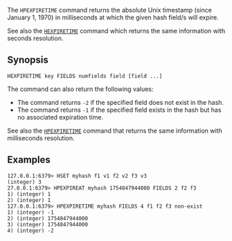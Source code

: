 The `HPEXPIRETIME` command returns the absolute Unix timestamp (since January 1, 1970) in milliseconds at which the given hash field/s will expire.

See also the [`HEXPIRETIME`](hexpiretime.md) command which returns the same information with seconds resolution.

## Synopsis

```
HEXPIRETIME key FIELDS numfields field [field ...]
```

The command can also return the following values:

* The command returns `-2` if the specified field does not exist in the hash.
* The command returns `-1` if the specified field exists in the hash but has no associated expiration time.

See also the [`HPEXPIRETIME`](hpexpiretime.md) command that returns the same information with milliseconds resolution.

## Examples

```
127.0.0.1:6379> HSET myhash f1 v1 f2 v2 f3 v3
(integer) 3
27.0.0.1:6379> HPEXPIREAT myhash 1754847944000 FIELDS 2 f2 f3
1) (integer) 1
2) (integer) 1
127.0.0.1:6379> HPEXPIRETIME myhash FIELDS 4 f1 f2 f3 non-exist
1) (integer) -1
2) (integer) 1754847944000
3) (integer) 1754847944000
4) (integer) -2
```
